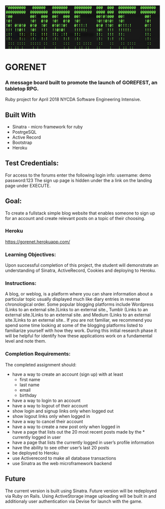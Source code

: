 ![alt text](https://github.com/mckiernantim/HallsOfGlory/blob/master/banner.png)

# GORENET
### A message board built to promote the launch of GOREFEST, an tabletop RPG.
 Ruby project for April 2018 NYCDA Software Engineering Intensive.


## Built With
  * Sinatra - micro framework for ruby
  * PostrgeSQL
  * Active Record
  * Bootstrap
  * Heroku
## Test Credentials:  
For access to the forums enter the following login info:
       username: demo 
       password:123
 The sign up page is hidden under the a link on the landing page under EXECUTE.
 ## Goal:

To create a fullstack simple blog website that enables someone to sign up for an account and create relevant posts on a topic of their choosing.

### Heroku 
<https://gorenet.herokuapp.com/>


### Learning Objectives:  

Upon successful completion of this project, the student will demonstrate an understanding of Sinatra, ActiveRecord, Cookies and deploying to Heroku.
 
### Instructions:

A blog, or weblog, is a platform where you can share information about a particular topic usually displayed much like diary entries in reverse chronological order. Some popular blogging platforms include Wordpress (Links to an external site.)Links to an external site., Tumblr (Links to an external site.)Links to an external site. and Medium (Links to an external site.)Links to an external site.. If you are not familiar, we recommend you spend some time looking at some of the blogging platforms listed to familiarize yourself with how they work. During this initial research phase it will be helpful for identify how these applications work on a fundamental level and note them.


### Completion Requirements:

The completed assignment should:

* have a way to create an account (sign up) with at least
  * first name
  * last name
  * email
  * birthday
* have a way to login to an account
* have a way to logout of their account
* show login and signup links only when logged out
* show logout links only when logged in
* have a way to cancel their account
* have a way to create a new post only when logged in
* have a page that lists out the 20 most recent posts made by the * currently logged in user
* have a page that lists the currently logged in user’s profile information
* have the ability to see other user’s last 20 posts
* be deployed to Heroku
* use Activerecord to make all database transactions
* use Sinatra as the web microframework backend
       
       
## Future
 The current version is built using Sinatra.  Future version will be redeployed via  Ruby on Rails.  Using ActiveStorage image uploading will be built in and additionaly user authentication via Devise for launch with the game.  
